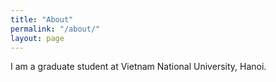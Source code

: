 ```yaml
---
title: "About"
permalink: "/about/"
layout: page
---
```


I am a graduate student at Vietnam National University, Hanoi. 
